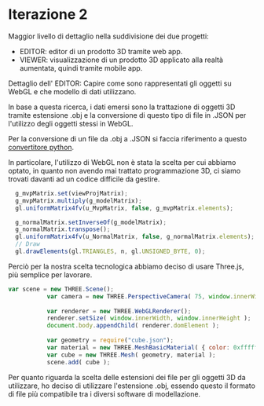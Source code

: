 # Iterazione 2

Maggior livello di dettaglio nella suddivisione dei due progetti:
- EDITOR: editor di un prodotto 3D tramite web app.
- VIEWER: visualizzazione di un prodotto 3D applicato alla realtà aumentata, quindi tramite mobile app.

Dettaglio dell' EDITOR:
Capire come sono rappresentati gli oggetti su WebGL e che modello di dati utilizzano.

In base a questa ricerca, i dati emersi sono la trattazione di oggetti 3D tramite estensione .obj
e la conversione di questo tipo di file in .JSON per l'utilizzo degli oggetti stessi in WebGL.

Per la conversione di un file da .obj a .JSON si faccia riferimento a questo [convertitore python](https://github.com/mrdoob/three.js/blob/master/utils/converters/obj/convert_obj_three_for_python3.py).  
  
In particolare, l'utilizzo di WebGL non è stata la scelta per cui abbiamo optato, in quanto non avendo mai trattato programmazione 3D,
ci siamo trovati davanti ad un codice difficile da gestire.

```javascript
  g_mvpMatrix.set(viewProjMatrix);  
  g_mvpMatrix.multiply(g_modelMatrix);  
  gl.uniformMatrix4fv(u_MvpMatrix, false, g_mvpMatrix.elements);  

  g_normalMatrix.setInverseOf(g_modelMatrix);  
  g_normalMatrix.transpose();  
  gl.uniformMatrix4fv(u_NormalMatrix, false, g_normalMatrix.elements);  
  // Draw  
  gl.drawElements(gl.TRIANGLES, n, gl.UNSIGNED_BYTE, 0);  
``` 

 Perciò per la nostra scelta tecnologica abbiamo deciso di usare Three.js, più semplice per lavorare.
 
 ```javascript  
 var scene = new THREE.Scene();  
			var camera = new THREE.PerspectiveCamera( 75, window.innerWidth/window.innerHeight, 0.1, 1000 );  
  
			var renderer = new THREE.WebGLRenderer();  
			renderer.setSize( window.innerWidth, window.innerHeight );  
			document.body.appendChild( renderer.domElement );  
  
			var geometry = require("cube.json");  
			var material = new THREE.MeshBasicMaterial( { color: 0xffffff } );  
			var cube = new THREE.Mesh( geometry, material );  
			scene.add( cube );  
```
 
Per quanto riguarda la scelta delle estensioni dei file per gli oggetti 3D da utilizzare, ho deciso di utilizzare l'estensione .obj, essendo questo il formato di file più compatibile tra i diversi software di modellazione.  

